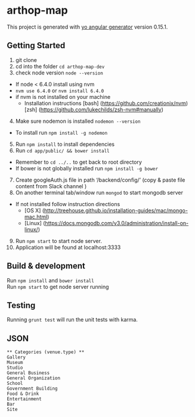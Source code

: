 # arthop-map

This project is generated with [yo angular generator](https://github.com/yeoman/generator-angular)
version 0.15.1.

## Getting Started
1. git clone
2. cd into the folder `cd arthop-map-dev`
3. check node version `node --version`
  * If node < 6.4.0 install using nvm
  * `nvm use 6.4.0` or `nvm install 6.4.0` 
  * if nvm is not installed on your machine
    * Installation instructions [bash] (https://github.com/creationix/nvm) [zsh] (https://github.com/lukechilds/zsh-nvm#manually)
4. Make sure nodemon is installed `nodemon --version`
  * To install run `npm install -g nodemon`
5. Run `npm install` to install dependencies
6. Run `cd app/public/ && bower install`
  * Remember to `cd ../..` to get back to root directory
  * If bower is not globally installed run `npm install -g bower`
7. Create googleAuth.js file in path ‘/backend/config/’ (copy & paste file content from Slack channel )
8. On another terminal tab/window run `mongod` to start mongodb server
  * If not installed follow instruction directions 
    * [OS X] (http://treehouse.github.io/installation-guides/mac/mongo-mac.html)
    * [Linux] (https://docs.mongodb.com/v3.0/administration/install-on-linux/)
9. Run `npm start` to start node server. 
10. Application will be found at localhost:3333

## Build & development

Run `npm install` and `bower install`<br/>
Run `npm start` to get node server running

## Testing

Running `grunt test` will run the unit tests with karma.

## JSON

```
** Categories (venue.type) **
Gallery
Museum
Studio
General Business
General Organization
School
Government Building
Food & Drink
Entertainment
Bar
Site
```
